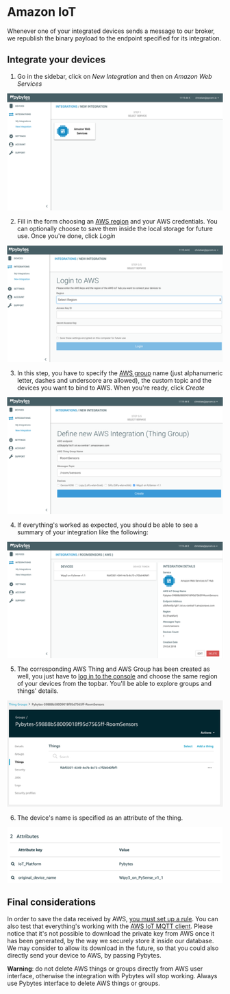 # Amazon IoT

Whenever one of your integrated devices sends a message to our broker, we republish the binary payload to the endpoint specified for its integration.

## Integrate your devices

1. Go in the sidebar, click on _New Integration_ and then on _Amazon Web Services_

![](../../.gitbook/assets/01_aws_integration.png)

2. Fill in the form choosing an [AWS region](https://docs.aws.amazon.com/AWSEC2/latest/UserGuide/using-regions-availability-zones.html) and your AWS credentials. You can optionally choose to save them inside the local storage for future use. Once you're done, click _Login_

![](../../.gitbook/assets/02_aws_integration.png)

3. In this step, you have to specify the [AWS group](https://docs.aws.amazon.com/iot/latest/developerguide/thing-groups.html) name \(just alphanumeric letter, dashes and underscore are allowed\), the custom topic and the devices you want to bind to AWS. When you're ready, click _Create_

![](../../.gitbook/assets/03_aws_integration.png)

4. If everything's worked as expected, you should be able to see a summary of your integration like the following:

![](../../.gitbook/assets/04_aws_integration.png)

5. The corresponding AWS Thing and AWS Group has been created as well, you just have to [log in to the console](https://console.aws.amazon.com/console/home?nc2=h_ct&src=header-signin) and choose the same region of your devices from the topbar. You'll be able to explore groups and things' details.

![](../../.gitbook/assets/05_aws_integration.png)

6. The device's name is specified as an attribute of the thing.

![](../../.gitbook/assets/06_aws_integration.png)


## Final considerations

In order to save the data received by AWS, [you must set up a rule](https://docs.aws.amazon.com/iot/latest/developerguide/iot-rules.html). You can also test that everything's working with the [AWS IoT MQTT client](https://docs.aws.amazon.com/iot/latest/developerguide/view-mqtt-messages.html).
Please notice that it's not possible to download the private key from AWS once it has been generated, by the way we securely store it inside our database. We may consider to allow its download in the future, so that you could also directly send your device to AWS, by passing Pybytes.

**Warning**: do not delete AWS things or groups directly from AWS user interface, otherwise the integration with Pybytes will stop working. Always use Pybytes interface to delete AWS things or groups.

